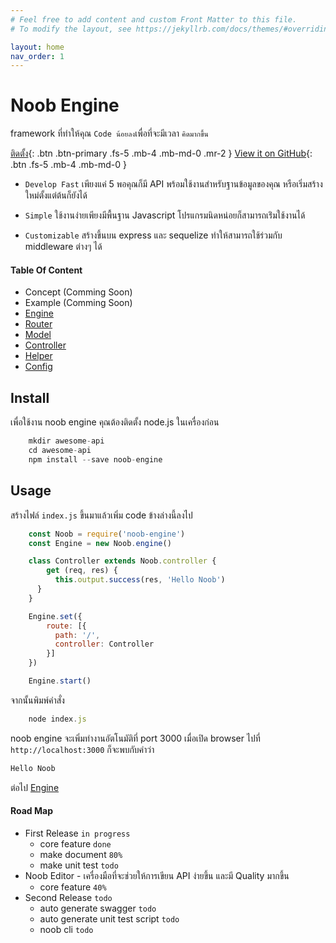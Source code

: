 ```yaml
---
# Feel free to add content and custom Front Matter to this file.
# To modify the layout, see https://jekyllrb.com/docs/themes/#overriding-theme-defaults

layout: home
nav_order: 1
---
```

# Noob Engine
framework ที่ทำให้คุณ `Code น้อยลง`เพื่อที่จะมีเวลา `คิดมากขึ้น`

[ติดตั้ง](#install){: .btn .btn-primary .fs-5 .mb-4 .mb-md-0 .mr-2 } [View it on GitHub](https://github.com/noob-studio/noob-engine){: .btn .fs-5 .mb-4 .mb-md-0 }

* `Develop Fast`
เพียงแค่ 5 พอคุณก็มี API พร้อมใช้งานสำหรับฐานข้อมูลของคุณ หรือเริ่มสร้างใหม่ตั้งแต่ต้นก็ยังได้

* `Simple`
ใช้งานง่ายเพียงมีพื้นฐาน Javascript โปรแกรมนิดหน่อยก็สามารถเร่ิมใช้งานได้

* `Customizable`
สร้างขึ้นบน express และ sequelize ทำให้สามารถใช้ร่วมกับ middleware ต่างๆ ได้

#### Table Of Content
* Concept (Comming Soon)
* Example (Comming Soon)
* [Engine](/engine)
* [Router](/router)
* [Model](/model)
* [Controller](/controller)
* [Helper](/helper)
* [Config](/config)

## Install

เพื่อใช้งาน noob engine คุณต้องติดตั้ง node.js ในเครื่องก่อน
```js
    mkdir awesome-api
    cd awesome-api
    npm install --save noob-engine
```

## Usage

สร้างไฟล์ `index.js` ขึ้นมาแล้วเพิ่ม code ข้างล่างนี้ลงไป

```js 
    const Noob = require('noob-engine')
    const Engine = new Noob.engine()

    class Controller extends Noob.controller {
        get (req, res) {
          this.output.success(res, 'Hello Noob')
      }
    }

    Engine.set({
        route: [{
          path: '/',
          controller: Controller
        }]
    })

    Engine.start()
```
จากนั้นพิมพ์คำสั่ง

```js
    node index.js
```

noob engine จะเพิ่มทำงานอัตโนมัติที่ port 3000 เมื่อเปิด browser ไปที่ `http://localhost:3000` ก็จะพบกับคำว่า 

```js
Hello Noob
```

ต่อไป [Engine](/Engine)

#### Road Map

* First Release `in progress`
    * core feature `done`
    * make document `80%`
    * make unit test `todo`
* Noob Editor - เครื่องมือที่จะช่วยให้การเขียน API ง่ายขึ้น และมี Quality มากขึ้น
    * core feature `40%`
* Second Release `todo`
    * auto generate swagger `todo`
    * auto generate unit test script `todo`
    * noob cli `todo`